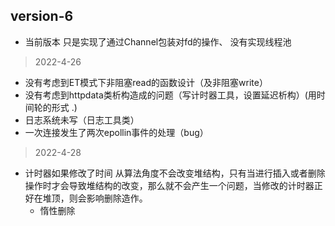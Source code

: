 ## version-6

* 当前版本
只是实现了通过Channel包装对fd的操作、
没有实现线程池


> 2022-4-26

* 没有考虑到ET模式下非阻塞read的函数设计（及非阻塞write）
* 没有考虑到httpdata类析构造成的问题（写计时器工具，设置延迟析构）(用时间轮的形式
.)
* 日志系统未写（日志工具类）
* 一次连接发生了两次epollin事件的处理（bug）

> 2022-4-28
* 计时器如果修改了时间 从算法角度不会改变堆结构，只有当进行插入或者删除操作时才会导致堆结构的改变，那么就不会产生一个问题，当修改的计时器正好在堆顶，则会影响删除造作。
	* 惰性删除